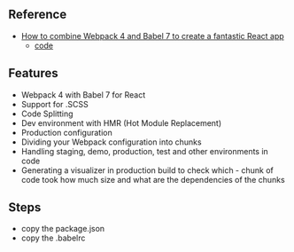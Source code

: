 ## Reference
- [How to combine Webpack 4 and Babel 7 to create a fantastic React app](https://medium.freecodecamp.org/how-to-combine-webpack-4-and-babel-7-to-create-a-fantastic-react-app-845797e036ff)
  - [code](https://github.com/adeelibr/react-starter-kit)

## Features
- Webpack 4 with Babel 7 for React
- Support for .SCSS
- Code Splitting
- Dev environment with HMR (Hot Module Replacement)
- Production configuration
- Dividing your Webpack configuration into chunks
- Handling staging, demo, production, test and other environments in code
- Generating a visualizer in production build to check which - chunk of code took how much size and what are the dependencies of the chunks


## Steps
- copy the package.json
- copy the .babelrc
